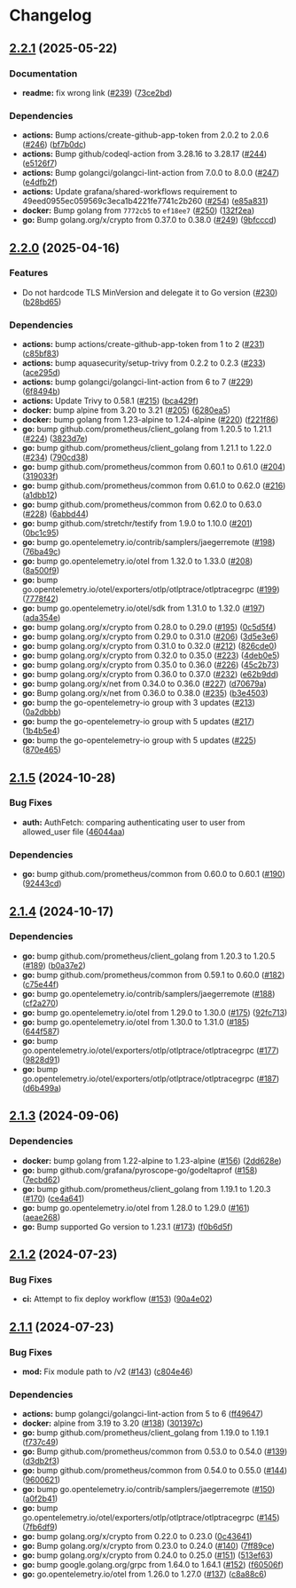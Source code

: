 # Changelog

## [2.2.1](https://github.com/grafana/smtprelay/compare/v2.2.0...v2.2.1) (2025-05-22)


### Documentation

* **readme:** fix wrong link ([#239](https://github.com/grafana/smtprelay/issues/239)) ([73ce2bd](https://github.com/grafana/smtprelay/commit/73ce2bdc0064128f42d223e0052d60502b74e2db))


### Dependencies

* **actions:** Bump actions/create-github-app-token from 2.0.2 to 2.0.6 ([#246](https://github.com/grafana/smtprelay/issues/246)) ([bf7b0dc](https://github.com/grafana/smtprelay/commit/bf7b0dc2d24ba3d21269af96a3ff572df3a11c69))
* **actions:** Bump github/codeql-action from 3.28.16 to 3.28.17 ([#244](https://github.com/grafana/smtprelay/issues/244)) ([e5126f7](https://github.com/grafana/smtprelay/commit/e5126f7240c4e189ca6e91e167223cb9fe405c1b))
* **actions:** Bump golangci/golangci-lint-action from 7.0.0 to 8.0.0 ([#247](https://github.com/grafana/smtprelay/issues/247)) ([e4dfb2f](https://github.com/grafana/smtprelay/commit/e4dfb2f730f1be4d1dcf3ed4e8bb0aab9b3d31f5))
* **actions:** Update grafana/shared-workflows requirement to 49eed0955ec059569c3eca1b4221fe7741c2b260 ([#254](https://github.com/grafana/smtprelay/issues/254)) ([e85a831](https://github.com/grafana/smtprelay/commit/e85a831347815af0721ac520e72e203d0d9a5a9c))
* **docker:** Bump golang from `7772cb5` to `ef18ee7` ([#250](https://github.com/grafana/smtprelay/issues/250)) ([132f2ea](https://github.com/grafana/smtprelay/commit/132f2ea847a4bad7cec6325db9a8489ed0396cf2))
* **go:** Bump golang.org/x/crypto from 0.37.0 to 0.38.0 ([#249](https://github.com/grafana/smtprelay/issues/249)) ([9bfcccd](https://github.com/grafana/smtprelay/commit/9bfcccdb0021845dd98eab93aed21fb3176b0add))

## [2.2.0](https://github.com/grafana/smtprelay/compare/v2.1.5...v2.2.0) (2025-04-16)


### Features

* Do not hardcode TLS MinVersion and delegate it to Go version ([#230](https://github.com/grafana/smtprelay/issues/230)) ([b28bd65](https://github.com/grafana/smtprelay/commit/b28bd654b4c082c6d842d83df85744e6b35b03ec))


### Dependencies

* **actions:** bump actions/create-github-app-token from 1 to 2 ([#231](https://github.com/grafana/smtprelay/issues/231)) ([c85bf83](https://github.com/grafana/smtprelay/commit/c85bf83c673f06686275e53b6a8b7671d82ade23))
* **actions:** bump aquasecurity/setup-trivy from 0.2.2 to 0.2.3 ([#233](https://github.com/grafana/smtprelay/issues/233)) ([ace295d](https://github.com/grafana/smtprelay/commit/ace295d6935575bcb9917dfe49e08ef76a752772))
* **actions:** bump golangci/golangci-lint-action from 6 to 7 ([#229](https://github.com/grafana/smtprelay/issues/229)) ([6f8494b](https://github.com/grafana/smtprelay/commit/6f8494bb2046aac534b794981bb1b0e4261aa58b))
* **actions:** Update Trivy to 0.58.1 ([#215](https://github.com/grafana/smtprelay/issues/215)) ([bca429f](https://github.com/grafana/smtprelay/commit/bca429fff1643c8d368ba597d8fe7959b51df32b))
* **docker:** bump alpine from 3.20 to 3.21 ([#205](https://github.com/grafana/smtprelay/issues/205)) ([6280ea5](https://github.com/grafana/smtprelay/commit/6280ea5472b72ff4e13528ab4266bd2225079955))
* **docker:** bump golang from 1.23-alpine to 1.24-alpine ([#220](https://github.com/grafana/smtprelay/issues/220)) ([f221f86](https://github.com/grafana/smtprelay/commit/f221f863ecb294c7e58c72506232892efa4eb0ce))
* **go:** bump github.com/prometheus/client_golang from 1.20.5 to 1.21.1 ([#224](https://github.com/grafana/smtprelay/issues/224)) ([3823d7e](https://github.com/grafana/smtprelay/commit/3823d7ee840bc5a7a1a516d827ac0f9eddbee8fb))
* **go:** bump github.com/prometheus/client_golang from 1.21.1 to 1.22.0 ([#234](https://github.com/grafana/smtprelay/issues/234)) ([790cd38](https://github.com/grafana/smtprelay/commit/790cd386cd168b7a64cc8ebb9819cf2c364d8e3f))
* **go:** bump github.com/prometheus/common from 0.60.1 to 0.61.0 ([#204](https://github.com/grafana/smtprelay/issues/204)) ([319033f](https://github.com/grafana/smtprelay/commit/319033fb2b4bf263b94bdd8a8cf928da76ecbdcf))
* **go:** bump github.com/prometheus/common from 0.61.0 to 0.62.0 ([#216](https://github.com/grafana/smtprelay/issues/216)) ([a1dbb12](https://github.com/grafana/smtprelay/commit/a1dbb128911b929b614892443871c29631becacc))
* **go:** bump github.com/prometheus/common from 0.62.0 to 0.63.0 ([#228](https://github.com/grafana/smtprelay/issues/228)) ([6abbd44](https://github.com/grafana/smtprelay/commit/6abbd440a1fff1fb05335b99a31ac434f838b176))
* **go:** bump github.com/stretchr/testify from 1.9.0 to 1.10.0 ([#201](https://github.com/grafana/smtprelay/issues/201)) ([0bc1c95](https://github.com/grafana/smtprelay/commit/0bc1c95638c01fd38b3dfb27a9462dfb2b845fec))
* **go:** bump go.opentelemetry.io/contrib/samplers/jaegerremote ([#198](https://github.com/grafana/smtprelay/issues/198)) ([76ba49c](https://github.com/grafana/smtprelay/commit/76ba49cb794a7f9aedc2f2e5ad137aad82f9efc1))
* **go:** bump go.opentelemetry.io/otel from 1.32.0 to 1.33.0 ([#208](https://github.com/grafana/smtprelay/issues/208)) ([8a500f9](https://github.com/grafana/smtprelay/commit/8a500f9b2ac51ea9bcee1d3615665872bb5c3552))
* **go:** bump go.opentelemetry.io/otel/exporters/otlp/otlptrace/otlptracegrpc ([#199](https://github.com/grafana/smtprelay/issues/199)) ([7778f42](https://github.com/grafana/smtprelay/commit/7778f4293a78a3a9b4147eda9c3b0e769acfa2dc))
* **go:** bump go.opentelemetry.io/otel/sdk from 1.31.0 to 1.32.0 ([#197](https://github.com/grafana/smtprelay/issues/197)) ([ada354e](https://github.com/grafana/smtprelay/commit/ada354e1723ae05c5ad3b5b71ee7998b3c722a03))
* **go:** bump golang.org/x/crypto from 0.28.0 to 0.29.0 ([#195](https://github.com/grafana/smtprelay/issues/195)) ([0c5d5f4](https://github.com/grafana/smtprelay/commit/0c5d5f43f8b0da2ad1106c0bd0e79bd897ee1638))
* **go:** bump golang.org/x/crypto from 0.29.0 to 0.31.0 ([#206](https://github.com/grafana/smtprelay/issues/206)) ([3d5e3e6](https://github.com/grafana/smtprelay/commit/3d5e3e608f9807f1706327dd2ea5665b37a58cd5))
* **go:** bump golang.org/x/crypto from 0.31.0 to 0.32.0 ([#212](https://github.com/grafana/smtprelay/issues/212)) ([826cde0](https://github.com/grafana/smtprelay/commit/826cde0dd96a7d4e2f4456b03308698114c87473))
* **go:** bump golang.org/x/crypto from 0.32.0 to 0.35.0 ([#223](https://github.com/grafana/smtprelay/issues/223)) ([4deb0e5](https://github.com/grafana/smtprelay/commit/4deb0e5a6aaeffc33a990989b5096b9005b2d94b))
* **go:** bump golang.org/x/crypto from 0.35.0 to 0.36.0 ([#226](https://github.com/grafana/smtprelay/issues/226)) ([45c2b73](https://github.com/grafana/smtprelay/commit/45c2b7330372f22a2c77ccd52db2c25375ec87f7))
* **go:** bump golang.org/x/crypto from 0.36.0 to 0.37.0 ([#232](https://github.com/grafana/smtprelay/issues/232)) ([e62b9dd](https://github.com/grafana/smtprelay/commit/e62b9dd81e78f748def13fb027e08dbf86262c8f))
* **go:** bump golang.org/x/net from 0.34.0 to 0.36.0 ([#227](https://github.com/grafana/smtprelay/issues/227)) ([d70679a](https://github.com/grafana/smtprelay/commit/d70679a5c0def71ecfe29f31430530f0319a7f77))
* **go:** Bump golang.org/x/net from 0.36.0 to 0.38.0 ([#235](https://github.com/grafana/smtprelay/issues/235)) ([b3e4503](https://github.com/grafana/smtprelay/commit/b3e4503b00483ea4537356c025d8d836e87392c3))
* **go:** bump the go-opentelemetry-io group with 3 updates ([#213](https://github.com/grafana/smtprelay/issues/213)) ([0a2dbbb](https://github.com/grafana/smtprelay/commit/0a2dbbb40cab3d7061907eead5eb0dc01266475a))
* **go:** bump the go-opentelemetry-io group with 5 updates ([#217](https://github.com/grafana/smtprelay/issues/217)) ([1b4b5e4](https://github.com/grafana/smtprelay/commit/1b4b5e4da3ce987a9777fd7c4049aee4621bfa61))
* **go:** bump the go-opentelemetry-io group with 5 updates ([#225](https://github.com/grafana/smtprelay/issues/225)) ([870e465](https://github.com/grafana/smtprelay/commit/870e465d44b8c37a96b76b6074f5f54ee5179131))

## [2.1.5](https://github.com/grafana/smtprelay/compare/v2.1.4...v2.1.5) (2024-10-28)


### Bug Fixes

* **auth:** AuthFetch: comparing authenticating user to user from allowed_user file ([46044aa](https://github.com/grafana/smtprelay/commit/46044aa845f33edb3a5f411d2cc5fce5368cf2bf))


### Dependencies

* **go:** bump github.com/prometheus/common from 0.60.0 to 0.60.1 ([#190](https://github.com/grafana/smtprelay/issues/190)) ([92443cd](https://github.com/grafana/smtprelay/commit/92443cd9337d78bdbe8f2cde9d25b58df180b33e))

## [2.1.4](https://github.com/grafana/smtprelay/compare/v2.1.3...v2.1.4) (2024-10-17)


### Dependencies

* **go:** bump github.com/prometheus/client_golang from 1.20.3 to 1.20.5 ([#189](https://github.com/grafana/smtprelay/issues/189)) ([b0a37e2](https://github.com/grafana/smtprelay/commit/b0a37e2b4fdcc5be556f2c2f11dcc660085fdb95))
* **go:** bump github.com/prometheus/common from 0.59.1 to 0.60.0 ([#182](https://github.com/grafana/smtprelay/issues/182)) ([c75e44f](https://github.com/grafana/smtprelay/commit/c75e44fa578b77f0c9636d680cc1cc3026a0b958))
* **go:** bump go.opentelemetry.io/contrib/samplers/jaegerremote ([#188](https://github.com/grafana/smtprelay/issues/188)) ([cf2a270](https://github.com/grafana/smtprelay/commit/cf2a2703080563e8bfbcba560d9891be92a2151c))
* **go:** bump go.opentelemetry.io/otel from 1.29.0 to 1.30.0 ([#175](https://github.com/grafana/smtprelay/issues/175)) ([92fc713](https://github.com/grafana/smtprelay/commit/92fc713b96e76e3028be4168c33f0740cd63cde4))
* **go:** bump go.opentelemetry.io/otel from 1.30.0 to 1.31.0 ([#185](https://github.com/grafana/smtprelay/issues/185)) ([644f587](https://github.com/grafana/smtprelay/commit/644f587350d1490edb200f41a3c8198b03ca4e6b))
* **go:** bump go.opentelemetry.io/otel/exporters/otlp/otlptrace/otlptracegrpc ([#177](https://github.com/grafana/smtprelay/issues/177)) ([9828d91](https://github.com/grafana/smtprelay/commit/9828d915c5bb440c39476df27794faf8e4550db1))
* **go:** bump go.opentelemetry.io/otel/exporters/otlp/otlptrace/otlptracegrpc ([#187](https://github.com/grafana/smtprelay/issues/187)) ([d6b499a](https://github.com/grafana/smtprelay/commit/d6b499af8ed35e466d40ee352f77281b846b75dd))

## [2.1.3](https://github.com/grafana/smtprelay/compare/v2.1.2...v2.1.3) (2024-09-06)


### Dependencies

* **docker:** bump golang from 1.22-alpine to 1.23-alpine ([#156](https://github.com/grafana/smtprelay/issues/156)) ([2dd628e](https://github.com/grafana/smtprelay/commit/2dd628edc0f4bb73fab802cc35bd2d20df656152))
* **go:** bump github.com/grafana/pyroscope-go/godeltaprof ([#158](https://github.com/grafana/smtprelay/issues/158)) ([7ecbd62](https://github.com/grafana/smtprelay/commit/7ecbd62bbf968ae2c2a5ec0d41e067086c0e760b))
* **go:** bump github.com/prometheus/client_golang from 1.19.1 to 1.20.3 ([#170](https://github.com/grafana/smtprelay/issues/170)) ([ce4a641](https://github.com/grafana/smtprelay/commit/ce4a641d9250ec3bfd305166a475c50a5cf23381))
* **go:** bump go.opentelemetry.io/otel from 1.28.0 to 1.29.0 ([#161](https://github.com/grafana/smtprelay/issues/161)) ([aeae268](https://github.com/grafana/smtprelay/commit/aeae26841dd3cb8a657bff17ac66f8a503ac8c3b))
* **go:** Bump supported Go version to 1.23.1 ([#173](https://github.com/grafana/smtprelay/issues/173)) ([f0b6d5f](https://github.com/grafana/smtprelay/commit/f0b6d5f1b6bafe112e48f7fa38d277d46ed00926))

## [2.1.2](https://github.com/grafana/smtprelay/compare/v2.1.1...v2.1.2) (2024-07-23)


### Bug Fixes

* **ci:** Attempt to fix deploy workflow ([#153](https://github.com/grafana/smtprelay/issues/153)) ([90a4e02](https://github.com/grafana/smtprelay/commit/90a4e0298922ab96f59fc4b9cadd0132c2901161))

## [2.1.1](https://github.com/grafana/smtprelay/compare/v2.1.0...v2.1.1) (2024-07-23)


### Bug Fixes

* **mod:** Fix module path to /v2 ([#143](https://github.com/grafana/smtprelay/issues/143)) ([c804e46](https://github.com/grafana/smtprelay/commit/c804e46316ed642463a31489044992e097fd72b3))


### Dependencies

* **actions:** bump golangci/golangci-lint-action from 5 to 6 ([ff49647](https://github.com/grafana/smtprelay/commit/ff49647e83452b42618f32a54c5ecd1c556564b2))
* **docker:** alpine from 3.19 to 3.20 ([#138](https://github.com/grafana/smtprelay/issues/138)) ([301397c](https://github.com/grafana/smtprelay/commit/301397c1c63909f5911c3292e913eace8c2e5959))
* **go:** bump github.com/prometheus/client_golang from 1.19.0 to 1.19.1 ([f737c49](https://github.com/grafana/smtprelay/commit/f737c49645567799616ec892729dc936539ecf58))
* **go:** Bump github.com/prometheus/common from 0.53.0 to 0.54.0 ([#139](https://github.com/grafana/smtprelay/issues/139)) ([d3db2f3](https://github.com/grafana/smtprelay/commit/d3db2f325bee3c052c027b90c03884e448cb7ef4))
* **go:** bump github.com/prometheus/common from 0.54.0 to 0.55.0 ([#144](https://github.com/grafana/smtprelay/issues/144)) ([9600621](https://github.com/grafana/smtprelay/commit/9600621ac6019d92134bd55ecc3bcd10c6027f36))
* **go:** bump go.opentelemetry.io/contrib/samplers/jaegerremote ([#150](https://github.com/grafana/smtprelay/issues/150)) ([a0f2b41](https://github.com/grafana/smtprelay/commit/a0f2b41bfc2f11734095fd052fe2b4895b272803))
* **go:** bump go.opentelemetry.io/otel/exporters/otlp/otlptrace/otlptracegrpc ([#145](https://github.com/grafana/smtprelay/issues/145)) ([7fb6df9](https://github.com/grafana/smtprelay/commit/7fb6df9955dcb3ad5cc79a9f4e6687a98a8254e8))
* **go:** bump golang.org/x/crypto from 0.22.0 to 0.23.0 ([0c43641](https://github.com/grafana/smtprelay/commit/0c43641f7e2e4e26a6e924d24968aff6dfc020b3))
* **go:** Bump golang.org/x/crypto from 0.23.0 to 0.24.0 ([#140](https://github.com/grafana/smtprelay/issues/140)) ([7ff89ce](https://github.com/grafana/smtprelay/commit/7ff89ce1048a2932aa8194203b44fac22695e878))
* **go:** bump golang.org/x/crypto from 0.24.0 to 0.25.0 ([#151](https://github.com/grafana/smtprelay/issues/151)) ([513ef63](https://github.com/grafana/smtprelay/commit/513ef6371c6951ea11dadf71e88843fbc82b510b))
* **go:** bump google.golang.org/grpc from 1.64.0 to 1.64.1 ([#152](https://github.com/grafana/smtprelay/issues/152)) ([f60506f](https://github.com/grafana/smtprelay/commit/f60506f5779ce21bf89316ddbb6661fc3a239a43))
* **go:** go.opentelemetry.io/otel from 1.26.0 to 1.27.0 ([#137](https://github.com/grafana/smtprelay/issues/137)) ([c8a88c6](https://github.com/grafana/smtprelay/commit/c8a88c6ce403a0f68190cbf0dc30274b6e803fe2))
